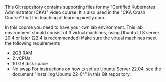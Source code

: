 This Git repository contains supporting files for my "Certified Kubernetes Administrator (CKA)" video course. It is also used in the "CKA Crash Course" that I'm teaching at learning.oreilly.com. 

In this course you need to have your own lab environment. This lab environment should consist of 3 virtual machines, using Ubuntu LTS server 20.4 or later (22.4 is recommended)
Make sure the virtual machines meet the following requirements
*	2GB RAM
*	2 vCPUs
*	10 GB disk space
*	No swap
For instructions on how to set up Ubuntu Server 22.04, see the document "Installing Ubuntu 22-04" in this Git repository.
